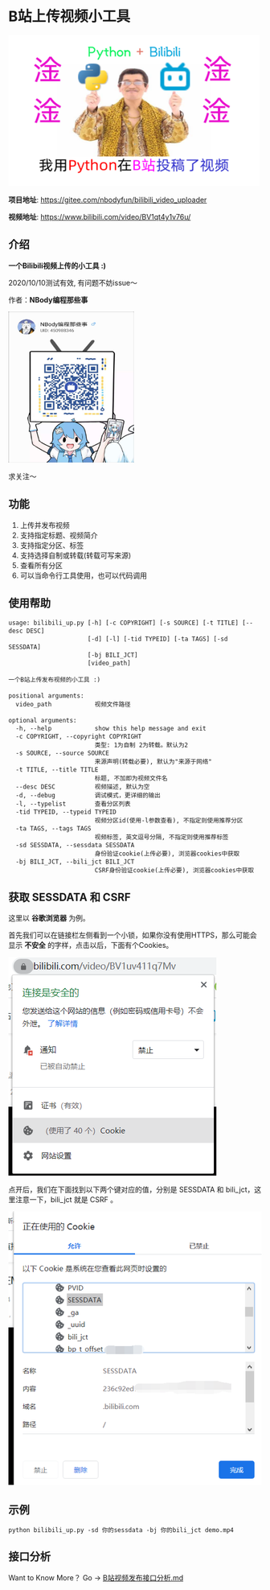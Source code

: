 # B站上传视频小工具

<img src="./cover.png" width=500 height=300/>

**项目地址**: <https://gitee.com/nbodyfun/bilibili_video_uploader>

**视频地址**: <https://www.bilibili.com/video/BV1qt4y1v76u/>

## 介绍
**一个Bilibili视频上传的小工具 :)**

2020/10/10测试有效, 有问题不妨issue～

作者：**NBody编程那些事**

<img src="./img/my_qrcode.jpg" width=250 height=300/>

求关注～

## 功能

1. 上传并发布视频
2. 支持指定标题、视频简介
3. 支持指定分区、标签
4. 支持选择自制或转载(转载可写来源)
5. 查看所有分区
6. 可以当命令行工具使用，也可以代码调用

## 使用帮助

```
usage: bilibili_up.py [-h] [-c COPYRIGHT] [-s SOURCE] [-t TITLE] [--desc DESC]
                      [-d] [-l] [-tid TYPEID] [-ta TAGS] [-sd SESSDATA]
                      [-bj BILI_JCT]
                      [video_path]

一个B站上传发布视频的小工具 :)

positional arguments:
  video_path            视频文件路径

optional arguments:
  -h, --help            show this help message and exit
  -c COPYRIGHT, --copyright COPYRIGHT
                        类型: 1为自制 2为转载。默认为2
  -s SOURCE, --source SOURCE
                        来源声明(转载必要), 默认为"来源于网络"
  -t TITLE, --title TITLE
                        标题, 不加即为视频文件名
  --desc DESC           视频描述, 默认为空
  -d, --debug           调试模式，更详细的输出
  -l, --typelist        查看分区列表
  -tid TYPEID, --typeid TYPEID
                        视频分区id(使用-l参数查看), 不指定则使用推荐分区
  -ta TAGS, --tags TAGS
                        视频标签, 英文逗号分隔, 不指定则使用推荐标签
  -sd SESSDATA, --sessdata SESSDATA
                        身份验证cookie(上传必要), 浏览器cookies中获取
  -bj BILI_JCT, --bili_jct BILI_JCT
                        CSRF身份验证cookie(上传必要), 浏览器cookies中获取
```

## 获取 SESSDATA 和 CSRF

这里以 **谷歌浏览器** 为例。

首先我们可以在链接栏左侧看到一个小锁，如果你没有使用HTTPS，那么可能会显示 **不安全** 的字样，点击以后，下面有个Cookies。

![](./img/step1.png)

点开后，我们在下面找到以下两个键对应的值，分别是 SESSDATA 和 bili_jct，这里注意一下，bili_jct 就是 CSRF 。

![](./img/step2.png)

## 示例

```
python bilibili_up.py -sd 你的sessdata -bj 你的bili_jct demo.mp4
```

## 接口分析

Want to Know More？ Go -> [B站视频发布接口分析.md](./B站视频发布接口分析.md)